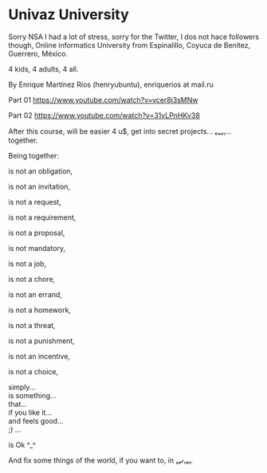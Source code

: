 # Univaz University
Sorry NSA I had a lot of stress, sorry for the Twitter, I dos not hace followers though,
Online informatics University from Espinalillo, Coyuca de Benítez, Guerrero, México.

4 kids, 4 adults, 4 all.

By Enrique Martínez Ríos (henryubuntu), enriquerios at mail.ru

Part 01
https://www.youtube.com/watch?v=vcer8j3sMNw

Part 02
https://www.youtube.com/watch?v=31vLPnHKv38

After this course, will be easier 4 u$, get into secret projects... ₑₐₛᵧ... together.


Being together: 

is not an obligation, 

is not an invitation, 

is not a request, 

is not a requirement, 

is not a proposal,

is not mandatory,

is not a job,

is not a chore,

is not an errand,

is not a homework,

is not a threat,

is not a punishment,

is not an incentive,

is not a choice,

simply...          
is something...    
that...     
if you like it...  
and feels good...    
;) ... 

is Ok ^_^


And fix some things of the world, if you want to, in ₛₑ𝒸ᵣₑₜ.

